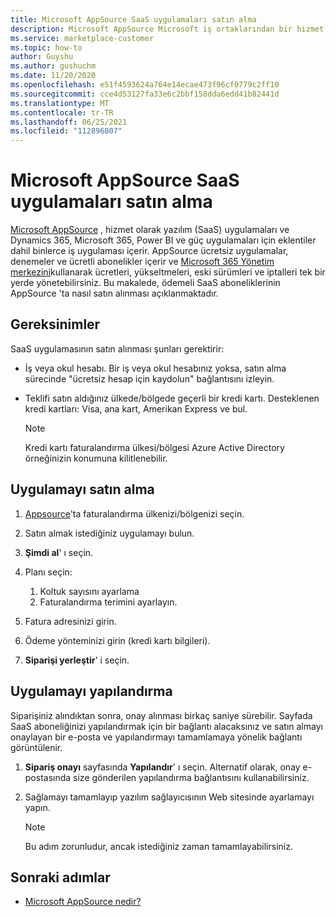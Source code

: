 ```yaml
---
title: Microsoft AppSource SaaS uygulamaları satın alma
description: Microsoft AppSource Microsoft iş ortaklarından bir hizmet olarak yazılım (SaaS) uygulaması satın alın.
ms.service: marketplace-customer
ms.topic: how-to
author: Guyshu
ms.author: gushuchm
ms.date: 11/20/2020
ms.openlocfilehash: e51f4593624a764e14ecae473f96cf0779c2ff10
ms.sourcegitcommit: cce4d53127fa33e6c2bbf158dda6edd41b82441d
ms.translationtype: MT
ms.contentlocale: tr-TR
ms.lasthandoff: 06/25/2021
ms.locfileid: "112896807"
---
```

# <a name="purchase-saas-apps-on-microsoft-appsource"></a>Microsoft AppSource SaaS uygulamaları satın alma

[Microsoft AppSource](https://appsource.microsoft.com/) , hizmet olarak yazılım (SaaS) uygulamaları ve Dynamics 365, Microsoft 365, Power BI ve güç uygulamaları için eklentiler dahil binlerce iş uygulaması içerir. AppSource ücretsiz uygulamalar, denemeler ve ücretli abonelikler içerir ve [Microsoft 365 Yönetim merkezini](/microsoft-365/admin/admin-overview/about-the-admin-center)kullanarak ücretleri, yükseltmeleri, eski sürümleri ve iptalleri tek bir yerde yönetebilirsiniz. Bu makalede, ödemeli SaaS aboneliklerinin AppSource 'ta nasıl satın alınması açıklanmaktadır.

## <a name="requirements"></a>Gereksinimler

SaaS uygulamasının satın alınması şunları gerektirir:

- İş veya okul hesabı. Bir iş veya okul hesabınız yoksa, satın alma sürecinde "ücretsiz hesap için kaydolun" bağlantısını izleyin.

- Teklifi satın aldığınız ülkede/bölgede geçerli bir kredi kartı. Desteklenen kredi kartları: Visa, ana kart, Amerikan Express ve bul.

    > [!Note]
    > Kredi kartı faturalandırma ülkesi/bölgesi Azure Active Directory örneğinizin konumuna kilitlenebilir.

## <a name="purchase-the-application"></a>Uygulamayı satın alma

1. [Appsource](https://appsource.microsoft.com/)'ta faturalandırma ülkenizi/bölgenizi seçin.
1. Satın almak istediğiniz uygulamayı bulun.
1. **Şimdi al**' ı seçin.
1. Planı seçin:

    1. Koltuk sayısını ayarlama
    1. Faturalandırma terimini ayarlayın.

1. Fatura adresinizi girin.
1. Ödeme yönteminizi girin (kredi kartı bilgileri).
1. **Siparişi yerleştir**' i seçin.

## <a name="configure-the-application"></a>Uygulamayı yapılandırma

Siparişiniz alındıktan sonra, onay alınması birkaç saniye sürebilir. Sayfada SaaS aboneliğinizi yapılandırmak için bir bağlantı alacaksınız ve satın almayı onaylayan bir e-posta ve yapılandırmayı tamamlamaya yönelik bağlantı görüntülenir.

1. **Sipariş onayı** sayfasında **Yapılandır**' ı seçin. Alternatif olarak, onay e-postasında size gönderilen yapılandırma bağlantısını kullanabilirsiniz.
1. Sağlamayı tamamlayıp yazılım sağlayıcısının Web sitesinde ayarlamayı yapın.

    > [!Note]
    > Bu adım zorunludur, ancak istediğiniz zaman tamamlayabilirsiniz.

## <a name="next-steps"></a>Sonraki adımlar

- [Microsoft AppSource nedir?](appsource-overview.md)

